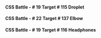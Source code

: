 
####  CSS Battle - # 19 Target # 115  Droplet
####  CSS Battle - # 22 Target # 137  Elbow 
####  CSS Battle - # 19 Target # 116  Headphones 


